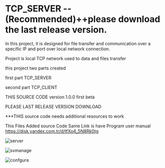 # TCP_SERVER --(Recommended)++please download the last release version.

In this project, it is designed for file transfer and communication over a specific IP and port over local network connection.

Project is local TCP network used to data and files transfer

this project two parts created

first part TCP_SERVER

second part TCP_CLIENT

THIS SOURCE CODE version 1.0.0 first beta

PLEASE LAST RELEASE VERSION DOWNLOAD

***THIS source code needs additional resources to work

This Files Added source Code
Same Link is have Program user manual
https://disk.yandex.com.tr/d/tfXo4_5N8Rk0tg

![server](https://user-images.githubusercontent.com/74864221/183226563-f872de55-13eb-4905-b18f-49b6bf1dda17.PNG)

![svmanage](https://user-images.githubusercontent.com/74864221/183226561-238ddc35-47ad-49dc-a587-bcd8d67e233d.PNG)

![confgura](https://user-images.githubusercontent.com/74864221/183226562-f86607e7-07a6-4fa4-89a8-1f421353f4bc.PNG)


